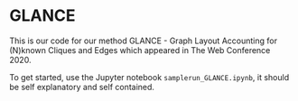 # GLANCE

This is our code for our method GLANCE - Graph Layout Accounting for (N)known Cliques and Edges which appeared in The Web Conference 2020.

To get started, use the Jupyter notebook `samplerun_GLANCE.ipynb`, it should be self explanatory and self contained.
